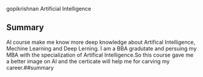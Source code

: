  gopikrishnan
Artificial Intelligence
## Summary
 AI course make me know more deep knowledge about Artifical Intelligence, Mechine Learning and Deep Lerning. I am a BBA gradutate and persuing my MBA with the specialization of Artifical Intelligence.So this course gave me a better image on AI and the certicate will help me for carving my career.##summary
